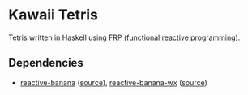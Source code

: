 Kawaii Tetris
=============
Tetris written in Haskell using [FRP (functional reactive programming)][wiki].

Dependencies
------------
* [reactive-banana][banana] ([source][banana-src]), [reactive-banana-wx][banana] ([source][bananawx-src])


[wiki]:         http://en.wikipedia.org/wiki/Functional_reactive_programming
[banana]:       http://www.haskell.org/haskellwiki/Reactive-banana
[banana-src]:   https://github.com/HeinrichApfelmus/reactive-banana/tree/master/reactive-banana
[bananawx-src]: https://github.com/HeinrichApfelmus/reactive-banana/tree/master/reactive-banana-wx
